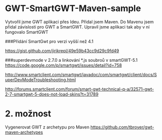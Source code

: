 # GWT-SmartGWT-Maven-sample
Vytvořil jsme GWT aplikaci přes Ideu. Přidal jsem Maven. Do Mavenu jsem přidal závislosti pro GWT a SmartGWT. Upravil jsme aplikaci tak aby v ní fungovalo SmartGWT

###Přidání SmartGwt pro verzi vyšší než 4.1 

https://gist.github.com/jirikrepl/49e59b43cc9d29c9fd49

###superdevmode v 2.7.0 a linkování *.js soubroů v smartGWT-5.1
https://code.google.com/p/smartgwt/issues/detail?id=758

http://www.smartclient.com/smartgwt/javadoc/com/smartgwt/client/docs/SuperDevModeTroubleshooting.html

http://forums.smartclient.com/forum/smart-gwt-technical-q-a/32571-gwt-2-7-smartgwt-5-does-not-load-skins?t=31789

# 2. možnost
Vygenerovat GWT z archetypu pro Maven https://github.com/tbroyer/gwt-maven-archetypes
